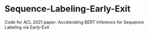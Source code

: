 # Sequence-Labeling-Early-Exit
Code for ACL 2021 paper: Accelerating BERT Inference for Sequence Labeling via Early-Exit
